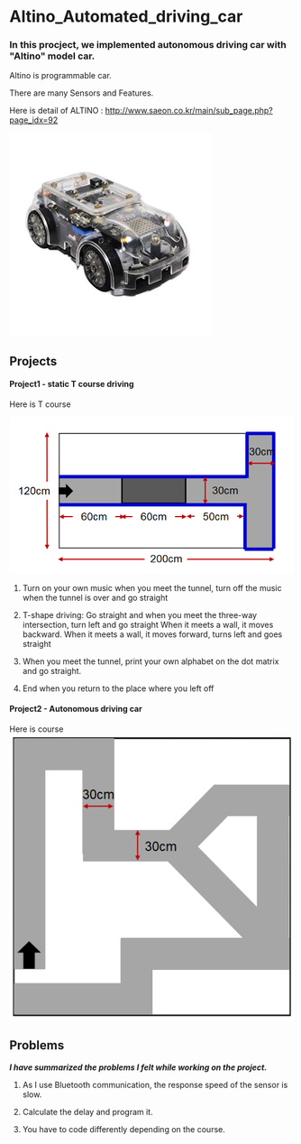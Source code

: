# Altino_Automated_driving_car

### In this procject, we implemented autonomous driving car with "Altino" model car.

Altino is programmable car.

There are many Sensors and Features.

Here is detail of ALTINO : <http://www.saeon.co.kr/main/sub_page.php?page_idx=92>

![altino](./img/altino.jpg ) 


## Projects

#### Project1   - static T course driving

Here is T course

![T_course](./img/T_course.PNG ) 

1. Turn on your own music when you meet the tunnel, turn off the music when the tunnel is over and go straight

2. T-shape driving: Go straight and when you meet the three-way intersection, turn left and go straight When it meets a wall, it moves backward. When it meets a wall, it moves forward, turns left and goes straight

3. When you meet the tunnel, print your own alphabet on the dot matrix and go straight.

4. End when you return to the place where you left off

#### Project2 - Autonomous driving car

Here is course
![Big_course](./img/Big_course.PNG ) 


## Problems

***I have summarized the problems I felt while working on the project.***

1. As I use Bluetooth communication, the response speed of the sensor is slow.

2. Calculate the delay and program it.

3. You have to code differently depending on the course.
